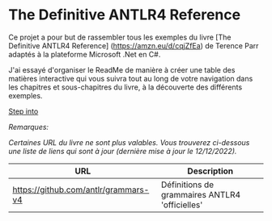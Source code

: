 # The Definitive ANTLR4 Reference

Ce projet a pour but de rassembler tous les exemples du livre [The Definitive ANTLR4 Reference] (https://amzn.eu/d/cqjZfEa) de Terence Parr adaptés à la plateforme Microsoft .Net en C#.

J'ai essayé d'organiser le ReadMe de manière à créer une table des matières interactive qui vous suivra tout au long de votre navigation dans les chapitres et sous-chapitres du livre, à la découverte des différents exemples.

[Step into](Reefact.BookExamples.Antlr4)

_Remarques:_

_Certaines URL du livre ne sont plus valables. Vous trouverez ci-dessous une liste de liens qui sont à jour (dernière mise à jour le 12/12/2022)._

|  URL  |  Description  |
| ----- | ------------- |
| https://github.com/antlr/grammars-v4 | Définitions de grammaires ANTLR4 'officielles' | 

